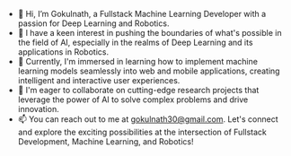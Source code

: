 - 👋 Hi, I’m Gokulnath, a Fullstack Machine Learning Developer with a passion for Deep Learning and Robotics.
- 👀 I have a keen interest in pushing the boundaries of what's possible in the field of AI, especially in the realms of Deep Learning and its applications in Robotics.
- 🌱 Currently, I'm immersed in learning how to implement machine learning models seamlessly into web and mobile applications, creating intelligent and interactive user experiences.
- 💞️ I'm eager to collaborate on cutting-edge research projects that leverage the power of AI to solve complex problems and drive innovation.
- 📫 You can reach out to me at gokulnath30@gmail.com. Let's connect and explore the exciting possibilities at the intersection of Fullstack Development, Machine Learning, and Robotics!
